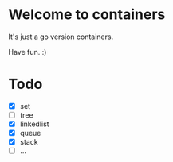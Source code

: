 # Welcome to containers

It's just a go version containers.

Have fun.
:)

# Todo

- [x] set
- [ ] tree
- [x] linkedlist
- [x] queue
- [x] stack
- [ ] ...
